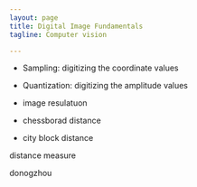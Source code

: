 ```yaml
---
layout: page
title: Digital Image Fundamentals
tagline: Computer vision

---
```


- Sampling: digitizing the coordinate values 
- Quantization: digitizing the amplitude values

- image resulatuon

- chessborad distance 
- city block distance

distance measure


donogzhou
